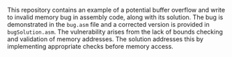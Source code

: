 This repository contains an example of a potential buffer overflow and write to invalid memory bug in assembly code, along with its solution.  The bug is demonstrated in the `bug.asm` file and a corrected version is provided in `bugSolution.asm`. The vulnerability arises from the lack of bounds checking and validation of memory addresses.  The solution addresses this by implementing appropriate checks before memory access. 